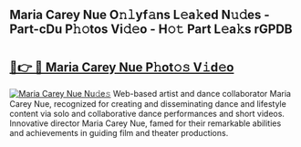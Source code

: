 ## Maria Carey Nue O𝚗𝚕yf𝚊ns L𝚎a𝚔ed N𝚞𝚍es - Part-cDu P𝚑𝚘tos Vi𝚍𝚎o - H𝚘𝚝 Part L𝚎a𝚔s rGPDB

# <h2><a href="http://kf1hek.oniu.top/?m=Maria+Carey+Nue">🔗👉 🔴 Maria Carey Nue P𝚑ot𝚘𝚜 V𝚒d𝚎o</a></h2>

[![Maria Carey Nue Nu𝚍e𝚜](https://i.imgur.com/0qMVB7G.gif)](http://kf1hek.oniu.top/?m=Maria+Carey+Nue)
Web-based artist and dance collaborator Maria Carey Nue, recognized for creating and disseminating dance and lifestyle content via solo and collaborative dance performances and short videos. Innovative director Maria Carey Nue, famed for their remarkable abilities and achievements in guiding film and theater productions.  
